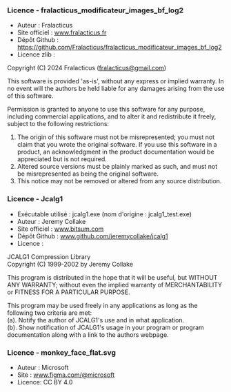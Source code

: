 ### Licence - fralacticus_modificateur_images_bf_log2
- Auteur : Fralacticus
- Site officiel : www.fralacticus.fr
- Dépôt Github : https://github.com/Fralacticus/fralacticus_modificateur_images_bf_log2
- Licence zlib :

Copyright (C) 2024 Fralacticus (fralacticus@gmail.com)

This software is provided 'as-is', without any express or implied
warranty.  In no event will the authors be held liable for any damages
arising from the use of this software.

Permission is granted to anyone to use this software for any purpose,
including commercial applications, and to alter it and redistribute it
freely, subject to the following restrictions:

1. The origin of this software must not be misrepresented; you must not
   claim that you wrote the original software. If you use this software
   in a product, an acknowledgment in the product documentation would be
   appreciated but is not required.
2. Altered source versions must be plainly marked as such, and must not be
   misrepresented as being the original software.
3. This notice may not be removed or altered from any source distribution.

### Licence - Jcalg1
- Exécutable utilisé : jcalg1.exe (nom d'origine : jcalg1_test.exe)
- Auteur : Jeremy Collake
- Site officiel : www.bitsum.com
- Dépôt Github : www.github.com/jeremycollake/jcalg1
- Licence :
  
JCALG1 Compression Library  
Copyright (C) 1999-2002 by Jeremy Collake

This program is distributed in the hope that it will be useful,
but WITHOUT ANY WARRANTY; without even the implied warranty of
MERCHANTABILITY or FITNESS FOR A PARTICULAR PURPOSE.

This program may be used freely in any applications as long as
the following two criteria are met:  
(a). Notify the author of JCALG1's use and in what application.  
(b). Show notification of JCALG1's usage in your program or
program documentation along with a link to the authors
webpage.

### Licence - monkey_face_flat.svg
- Auteur : Microsoft
- Site : www.figma.com/@microsoft
- Licence: CC BY 4.0
